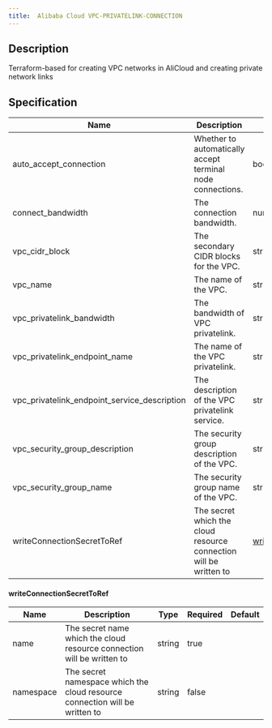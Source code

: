 ```yaml
---
title:  Alibaba Cloud VPC-PRIVATELINK-CONNECTION
---
```


## Description

Terraform-based for creating VPC networks in AliCloud and creating private network links

## Specification


 Name | Description | Type | Required | Default 
 ------------ | ------------- | ------------- | ------------- | ------------- 
 auto_accept_connection | Whether to automatically accept terminal node connections. | bool | false |  
 connect_bandwidth |  The connection bandwidth. | number | false |  
 vpc_cidr_block | The secondary CIDR blocks for the VPC. | string | false |  
 vpc_name | The name of the VPC. | string | false |  
 vpc_privatelink_bandwidth | The bandwidth of VPC privatelink. | string | false |  
 vpc_privatelink_endpoint_name | The name of the VPC privatelink. | string | false |  
 vpc_privatelink_endpoint_service_description | The description of the VPC privatelink service. | string | false |  
 vpc_security_group_description | The security group description of the VPC. | string | false |  
 vpc_security_group_name | The security group name of the VPC. | string | false |  
 writeConnectionSecretToRef | The secret which the cloud resource connection will be written to | [writeConnectionSecretToRef](#writeConnectionSecretToRef) | false |  


#### writeConnectionSecretToRef

 Name | Description | Type | Required | Default 
 ------------ | ------------- | ------------- | ------------- | ------------- 
 name | The secret name which the cloud resource connection will be written to | string | true |  
 namespace | The secret namespace which the cloud resource connection will be written to | string | false |  
